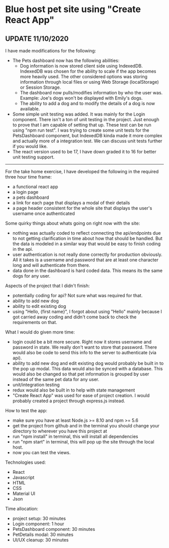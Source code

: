 # Blue host pet site using "Create React App"

UPDATE 11/10/2020
----------------------------------------------------------------

I have made modifications for the following:
  - The Pets dashboard now has the following abilities:
    - Dog information is now stored client side using IndexedDB.  IndexedDB was chosen for the ability to scale if the app becomes more heavily used.  The other considered options was storing information through local files or using Web Storage (localStorage) or Session Storage.
    - The dashboard now pulls/modifies information by who the user was.  Example:  Joe's dogs won't be displayed with Emily's dogs.
    - The ability to add a dog and to modify the details of a dog is now available.
  - Some simple unit testing was added.  It was mainly for the Login component.  There isn't a ton of unit testing in the project. Just enough to prove that I am capable of setting that up.  These test can be run using "npm run test".  I was trying to create some unit tests for the PetsDashboard component, but IndexedDB kinda made it more complex and actually more of a integration test.  We can discuss unit tests further if you would like.
  - The react version used to be 17, I have down graded it to 16 for better unit testing support.

----------------------------------------------------------------

For the take home exercise, I have developed the following in the required three hour time frame:
  - a functional react app
  - a login page
  - a pets dashboard
  - a link for each page that displays a modal of their details
  - a page header consistent for the whole site that displays the user's username once authenticated

Some quirky things about whats going on right now with the site:
  - nothing was actually coded to reflect connecting the api/endpoints due to not getting clarification in time about how that should be handled.  But the data is modeled in a similar way that would be easy to finish coding in the api.
  - user authentication is not really done correctly for production obviously.  All it takes is a username and password that are at least one character long and will authenticate from there.
  - data done in the dashboard is hard coded data.  This means its the same dogs for any user.
  
Aspects of the project that I didn't finish:
  - potentially coding for api? Not sure what was required for that.
  - ability to add new dog
  - ability to edit existing dog
  - using "Hello, {first name}", I forgot about using "Hello" mainly because I got carried away coding and didn't come back to check the requirements on that.
  
What I would do given more time:
  - login could be a bit more secure.  Right now it stores username and password in state.  We really don't want to store that password.  There would also be code to send this info to the server to authenticate (via api).
  - ability to add new dog and edit existing dog would probably be built in to the pop up modal.  This data would also be synced with a database.  This would also be changed so that pet information is grouped by user instead of the same pet data for any user.
  - unit/integration testing
  - redux would also be built in to help with state management
  - "Create React App" was used for ease of project creation.  I would probably created a project through express.js instead.
  
How to test the app:
  - make sure you have at least Node.js >= 8.10 and npm >= 5.6
  - get the project from github and in the terminal you should change your directory to wherever you have this project at
  - run "npm install" in terminal, this will install all dependencies
  - run "npm start" in terminal, this will pop up the site through the local host.
  - now you can test the views.
  
Technologies used:
  - React
  - Javascript
  - HTML
  - CSS
  - Material UI 
  - Json
  
Time allocation:
  - project setup: 30 minutes
  - Login component: 1 hour
  - PetsDashboard component: 30 minutes
  - PetDetails modal: 30 minutes
  - UI/UX cleanup: 30 minutes
